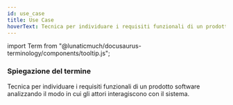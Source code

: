 ```yaml
---
id: use_case
title: Use Case
hoverText: Tecnica per individuare i requisiti funzionali di un prodotto software analizzando il modo in cui gli attori interagiscono con il sistema.
---
```


import Term from "@lunaticmuch/docusaurus-terminology/components/tooltip.js";


### Spiegazione del termine

Tecnica per individuare i requisiti funzionali di un <Term popup="Insieme di artefatti raccolti ed esposti in modo organizzato che permettono l'utilizzo di un programma da parte di un utente." reference="/docs/RTB/Termini/Prodotto">prodotto</Term> software analizzando il modo in cui gli attori interagiscono con il sistema.

